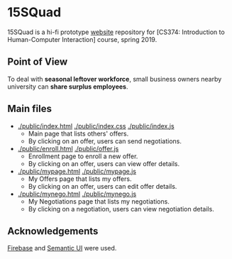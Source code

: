 # 15SQuad

15SQuad is a hi-fi prototype [website](https://squad-67b43.firebaseapp.com/) repository for [CS374: Introduction to Human-Computer Interaction] course, spring 2019.


## Point of View

To deal with **seasonal leftover workforce**, small business owners nearby university can **share surplus employees**.


## Main files
- [./public/index.html](https://github.com/proseuche/15SQuad/blob/master/public/index.html)  [./public/index.css](https://github.com/proseuche/15SQuad/blob/master/public/index.css)  [./public/index.js](https://github.com/proseuche/15SQuad/blob/master/public/index.js)
  * Main page that lists others' offers.
  * By clicking on an offer, users can send negotiations.
- [./public/enroll.html](https://github.com/proseuche/15SQuad/blob/master/public/enroll.html)  [./public/offer.js](https://github.com/proseuche/15SQuad/blob/master/public/enroll.js)
  * Enrollment page to enroll a new offer.
  * By clicking on an offer, users can view offer details.
- [./public/mypage.html](https://github.com/proseuche/15SQuad/blob/master/public/mypage.html)  [./public/mypage.js](https://github.com/proseuche/15SQuad/blob/master/public/mypage.js)
  * My Offers page that lists my offers.
  * By clicking on an offer, users can edit offer details.
- [./public/mynego.html](https://github.com/proseuche/15SQuad/blob/master/public/mynego.html)  [./public/mynego.js](https://github.com/proseuche/15SQuad/blob/master/public/mynego.js)
  * My Negotiations page that lists my negotiations.
  * By clicking on a negotiation, users can view negotiation details.


## Acknowledgements
[Firebase](https://firebase.google.com/) and [Semantic UI](https://semantic-ui.com/) were used.
